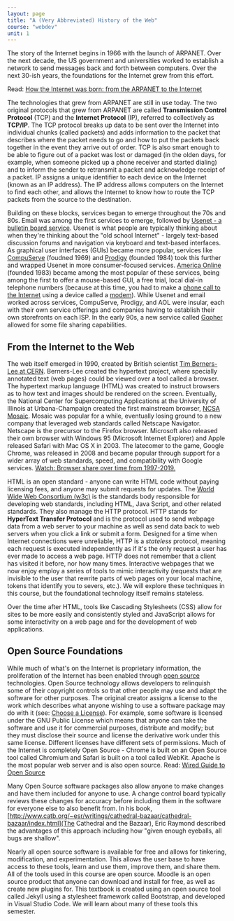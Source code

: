 ```yaml
---
layout: page
title: "A (Very Abbreviated) History of the Web"
course: "webdev"
unit: 1
---
```

The story of the Internet begins in 1966 with the launch of ARPANET. Over the next decade, the US government and universities worked to establish a network to send messages back and forth between computers. Over the next 30-ish years, the foundations for the Internet grew from this effort.

Read: [How the Internet was born: from the ARPANET to the Internet](https://theconversation.com/how-the-internet-was-born-from-the-arpanet-to-the-internet-68072)

The technologies that grew from ARPANET are still in use today. The two original protocols that grew from ARPANET are called **Transmission Control Protocol** (TCP) and the **Internet Protocol** (IP), referred to collectively as **TCP/IP**. The TCP protocol breaks up data to be sent over the Internet into individual chunks (called packets) and adds information to the packet that describes where the packet needs to go and how to put the packets back together in the event they arrive out of order. TCP is also smart enough to be able to figure out of a packet was lost or damaged (in the olden days, for example, when someone picked up a phone receiver and started dialing) and to inform the sender to retransmit a packet and acknowledge receipt of a packet. IP assigns a unique identifier to each device on the Internet (known as an IP address). The IP address allows computers on the Internet to find each other, and allows the Internet to know how to route the TCP packets from the source to the destination.

Building on these blocks, services began to emerge throughout the 70s and 80s. Email was among the first services to emerge, followed by [Usenet - a bulletin board service](https://en.wikipedia.org/wiki/Usenet). Usenet is what people are typically thinking about when they're thinking about the "old school Internet" - largely text-based discussion forums and navigation via keyboard and text-based interfaces. As graphical user interfaces (GUIs) became more popular, services like [CompuServe](https://en.wikipedia.org/wiki/CompuServe) (foudned 1969) and [Prodigy](https://en.wikipedia.org/wiki/Prodigy_(online_service)) (founded 1984) took this further and wrapped Usenet in more consumer-focused services. [America Online](https://en.wikipedia.org/wiki/AOL) (founded 1983) became among the most popular of these services, being among the first to offer a mouse-based GUI, a free trial, local dial-in telephone numbers (because at this time, you had to make a [phone call to the Internet](https://www.youtube.com/watch?v=D1UY7eDRXrs) using a device called a [modem](https://en.wikipedia.org/wiki/Dial-up_Internet_access)). While Usenet and email worked across services, CompuServe, Prodigy, and AOL were insular, each with their own service offerings and companies having to establish their own storefronts on each ISP. In the early 90s, a new service called [Gopher](https://en.wikipedia.org/wiki/Gopher_(protocol)) allowed for some file sharing capabilities.

## From the Internet to the Web

The web itself emerged in 1990, created by British scientist [Tim Berners-Lee at CERN](https://home.cern/science/computing/birth-web/short-history-web). Berners-Lee created the hypertext project, where specially annotated text (web pages) could be viewed over a tool called a browser. The hypertext markup language (HTML) was created to instruct browsers as to how text and images should be rendered on the screen. Eventually, the National Center for Supercomputing Applications at the University of Illinois at Urbana-Champaign created the first mainstream browser, [NCSA Mosaic](https://en.wikipedia.org/wiki/Mosaic_(web_browser)). Mosaic was popular for a while, eventually losing ground to a new company that leveraged web standards called Netscape Navigator. Netscape is the precursor to the Firefox browser. Microsoft also released their own browser with Windows 95 (Microsoft Internet Explorer) and Apple released Safari with Mac OS X in 2003. The latecomer to the game, Google Chrome, was released in 2008 and became popular through support for a wider array of web standards, speed, and compatibility with Google services. [Watch: Browser share over time from 1997-2019.](https://www.reddit.com/r/dataisbeautiful/comments/cxuah9/usage_share_of_internet_browsers_1996_2019_oc/)

HTML is an open standard - anyone can write HTML code without paying licensing fees, and anyone may submit requests for updates. The [World Wide Web Consortium (w3c)](https://www.w3.org) is the standards body responsible for developing web standards, including HTML, Java Script, and other related standards. They also manage the HTTP protocol. HTTP stands for **HyperText Transfer Protocol** and is the protocol used to send webpage data from a web server to your machine as well as send data back to web servers when you click a link or submit a form. Designed for a time when Internet connections were unreliable, HTTP is a *stateless* protocol, meaning each request is executed independently as if it's the only request a user has ever made to access a web page. HTTP does not remember that a client has visited it before, nor how many times. Interactive webpages that we now enjoy employ a series of tools to mimic interactivity (requests that are invisible to the user that rewrite parts of web pages on your local machine, tokens that identify you to severs, etc.). We will explore these techniques in this course, but the foundational technology itself remains stateless.

Over the time after HTML, tools like Cascading Stylesheets (CSS) allow for sites to be more easily and consistently styled and JavaScript allows for some interactivity on a web page and for the development of web applications. 

## Open Source Foundations

While much of what's on the Internet is proprietary information, the proliferation of the Internet has been enabled through [open source](https://opensource.com/resources/what-open-source) technologies. Open Source technology allows developers to relinquish some of their copyright controls so that other people may use and adapt the software for other purposes. The original creator assigns a license to the work which describes what anyone wishing to use a software package may do with it (see: [Choose a License](https://choosealicense.com)). For example, some software is licensed under the GNU Public License which means that anyone can take the software and use it for commercial purposes, distribute and modify; but they must disclose their source and license the derivative work under this same license. Different licenses have different sets of permissions. Much of the Internet is completely Open Source - Chrome is built on an Open Source tool called Chromium and Safari is built on a tool called WebKit. Apache is the most popular web server and is also open source.
Read: [Wired Guide to Open Source](https://www.wired.com/story/wired-guide-open-source-software/)

Many Open Source software packages also allow anyone to make changes and have them included for anyone to use. A change control board typically reviews these changes for accuracy before including them in the software for everyone else to also benefit from. In his book, [http://www.catb.org/~esr/writings/cathedral-bazaar/cathedral-bazaar/index.html](The Cathedral and the Bazaar), Eric Raymond described the advantages of this approach including how "given enough eyeballs, all bugs are shallow".

Nearly all open source software is available for free and allows for tinkering, modification, and experimentation. This allows the user base to have access to these tools, learn and use them, improve them, and share them. All of the tools used in this course are open source. Moodle is an open source product that anyone can download and install for free, as well as create new plugins for. This textbook is created using an open source tool called Jekyll using a stylesheet framework called Bootstrap, and developed in Visual Studio Code. We will learn about many of these tools this semester. 

